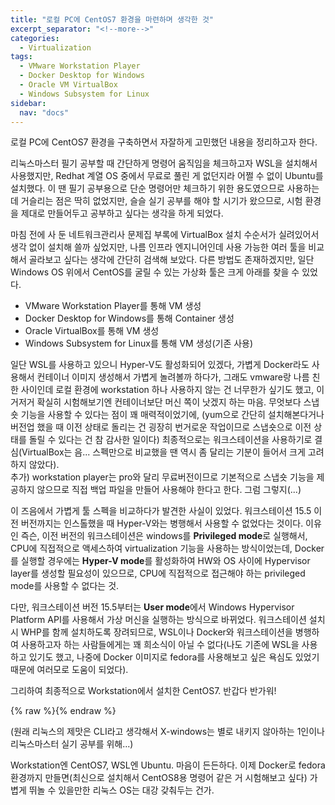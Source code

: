 ```yaml
---
title: "로컬 PC에 CentOS7 환경을 마련하며 생각한 것"
excerpt_separator: "<!--more-->"
categories:
  - Virtualization
tags:
  - VMware Workstation Player
  - Docker Desktop for Windows
  - Oracle VM VirtualBox
  - Windows Subsystem for Linux
sidebar:
  nav: "docs"
---
```

로컬 PC에 CentOS7 환경을 구축하면서 자잘하게 고민했던 내용을 정리하고자 한다.

리눅스마스터 필기 공부할 때 간단하게 명령어 움직임을 체크하고자 WSL을 설치해서 사용했지만, Redhat 계열 OS 중에서 무료로 풀린 게 없던지라 어쩔 수 없이 Ubuntu를 설치했다. 
이 땐 필기 공부용으로 단순 명령어만 체크하기 위한 용도였으므로 사용하는 데 거슬리는 점은 딱히 없었지만, 슬슬 실기 공부를 해야 할 시기가 왔으므로, 시험 환경을 제대로 만들어두고 공부하고 싶다는 생각을 하게 되었다.

마침 전에 사 둔 네트워크관리사 문제집 부록에 VirtualBox 설치 수순서가 실려있어서 생각 없이 설치해 쓸까 싶었지만, 나름 인프라 엔지니어인데 사용 가능한 여러 툴을 비교해서 골라보고 싶다는 생각에 간단히 검색해 보았다.
다른 방법도 존재하겠지만, 일단 Windows OS 위에서 CentOS를 굴릴 수 있는 가상화 툴은 크게 아래를 찾을 수 있었다.

* VMware Workstation Player를 통해 VM 생성
* Docker Desktop for Windows를 통해 Container 생성
* Oracle VirtualBox를 통해 VM 생성
* Windows Subsystem for Linux를 통해 VM 생성(기존 사용)

일단 WSL를 사용하고 있으니 Hyper-V도 활성화되어 있겠다, 가볍게 Docker라도 사용해서 컨테이너 이미지 생성해서 가볍게 놀려볼까 하다가, 
그래도 vmware랑 나름 친한 사이인데 로컬 환경에 workstation 하나 사용하지 않는 건 너무한가 싶기도 했고, 이거저거 확실히 시험해보기엔 컨테이너보단 머신 쪽이 낫겠지 하는 마음.
무엇보다 스냅숏 기능을 사용할 수 있다는 점이 꽤 매력적이었기에, 
(yum으로 간단히 설치해본다거나 버전업 했을 때 이전 상태로 돌리는 건 굉장히 번거로운 작업이므로 스냅숏으로 이전 상태를 돌릴 수 있다는 건 참 감사한 일이다)
최종적으로는 워크스테이션을 사용하기로 결심(VirtualBox는 음... 스펙만으로 비교했을 땐 역시 좀 달리는 기분이 들어서 크게 고려하지 않았다).  
추가) workstation player는 pro와 달리 무료버전이므로 기본적으로 스냅숏 기능을 제공하지 않으므로 직접 백업 파일을 만들어 사용해야 한다고 한다. 그럼 그렇지(...)

이 즈음에서 가볍게 툴 스펙을 비교하다가 발견한 사실이 있었다. 워크스테이션 15.5 이전 버전까지는 인스톨했을 때 Hyper-V와는 병행해서 사용할 수 없었다는 것이다.
이유인 즉슨, 이전 버전의 워크스테이션은 windows를 **Privileged mode**로 실행해서, CPU에 직접적으로 액세스하여 virtualization 기능을 사용하는 방식이었는데,
Docker를 실행할 경우에는 **Hyper-V mode**를 활성화하여 HW와 OS 사이에 Hypervisor layer를 생성할 필요성이 있으므로, CPU에 직접적으로 접근해야 하는 privileged mode를 사용할 수 없다는 것.

다만, 워크스테이션 버전 15.5부터는 **User mode**에서 Windows Hypervisor Platform API를 사용해서 가상 머신을 실행하는 방식으로 바뀌었다. 워크스테이션 설치 시 WHP를 함께 설치하도록 장려되므로,
WSL이나 Docker와 워크스테이션을 병행하여 사용하고자 하는 사람들에게는 꽤 희소식이 아닐 수 없다(나도 기존에 WSL을 사용하고 있기도 했고, 나중에 Docker 이미지로 fedora를 사용해보고 싶은 욕심도 있었기 때문에 여러모로 도움이 되었다).

그리하여 최종적으로 Workstation에서 설치한 CentOS7. 반갑다 반가워!


{% raw %}<img src="https://smilejulie0812.github.io/assets/images/visualization001-1.PNG" alt="">{% endraw %}

(원래 리눅스의 제맛은 CLI라고 생각해서 X-windows는 별로 내키지 않아하는 1인이나 리눅스마스터 실기 공부를 위해...)

Workstation엔 CentOS7, WSL엔 Ubuntu. 마음이 든든하다. 이제 Docker로 fedora 환경까지 만들면(최신으로 설치해서 CentOS8용 명령어 같은 거 시험해보고 싶다) 가볍게 뛰놀 수 있을만한 리눅스 OS는 대강 갖춰두는 건가.
